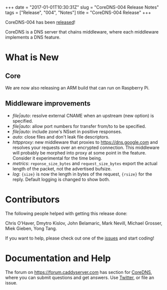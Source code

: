 +++
date = "2017-01-01T10:30:31Z"
slug = "CoreDNS-004 Release Notes"
tags = ["Release", "004", "Notes"]
title = "CoreDNS-004 Release"
+++

CoreDNS-004 has been [released](https://github.com/coredns/coredns/releases/tag/v004)!

CoreDNS is a DNS server that chains middleware, where each middleware implements a DNS feature.

# What is New

## Core

We are now also releasing an ARM build that can run on Raspberry Pi.

## Middleware improvements

* *file|auto*: resolve external CNAME when an upstream (new option) is specified.
* *file|auto*: allow port numbers for transfer from/to to be specified.
* *file|auto*: include zone's NSset in positive responses.
* *auto*: close files and don't leak file descriptors.
* *httpproxy*: new middleware that proxies to <https://dns.google.com> and resolves your requests over an encrypted connection. This middleware will probably be morphed into proxy at some point in the feature. Consider it experimental for the time being.
* *metrics*: `reponse_size_bytes` and `request_size_bytes` export the actual length of the packet, not the advertised bufsize.
* *log*: `{size}` is now the length in bytes of the request, `{rsize}` for the reply. Default logging is changed to show both.

# Contributors

The following people helped with getting this release done:

Chris O'Haver,
Dmytro Kislov,
John Belamaric,
Mark Nevill,
Michael Grosser,
Miek Gieben,
Yong Tang.

If you want to help, please check out one of the [issues](https://github.com/coredns/coredns/issues/)
and start coding!

# Documentation and Help

The forum on <https://forum.caddyserver.com> has section for
[CoreDNS](https://forum.caddyserver.com/c/coredns), where you can submit questions and get answers.
Use [Twitter](https://twitter.com/corednsio), or file an issue.
